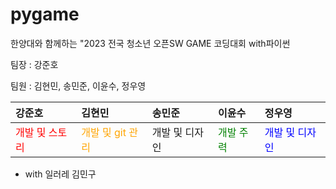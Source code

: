 # pygame

한양대와 함께하는 "2023 전국 청소년 오픈SW GAME 코딩대회 with파이썬


팀장 : 강준호


팀원 : 김현민, 송민준, 이윤수, 정우영


|강준호|김현민|송민준|이윤수|정우영|
|:---|:---|:---|:---|:---|
|<span style="color:red">개발 및 스토리</span>|<span style="color:orange">개발 및 git 관리|<span style="yellow:red">개발 및 디자인|<span style="color:green">개발 주력|<span style="color:blue">개발 및 디자인|


+ with 일러레 김민구

